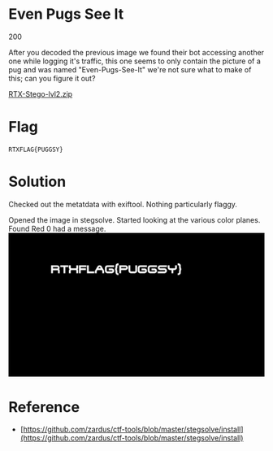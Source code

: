 #  Even Pugs See It
200

After you decoded the previous image we found their bot accessing another one while logging it's traffic, this one seems to only contain the picture of a pug and was named "Even-Pugs-See-It" we're not sure what to make of this; can you figure it out?

[RTX-Stego-lvl2.zip](RTX-Stego-lvl2.zip)

# Flag
```
RTXFLAG{PUGGSY}
```

# Solution
Checked out the metatdata with exiftool. Nothing particularly flaggy.

Opened the image in stegsolve. Started looking at the various color planes. Found Red 0 had a message.
![solved.bmp](solved.bmp)

# Reference
- [https://github.com/zardus/ctf-tools/blob/master/stegsolve/install](https://github.com/zardus/ctf-tools/blob/master/stegsolve/install)